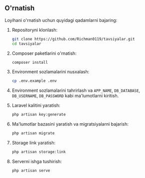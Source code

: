 ## O'rnatish

Loyihani o'rnatish uchun quyidagi qadamlarni bajaring:

1. Repositoryni klonlash:
    ```sh
    git clone https://github.com/Richman0119/tavsiyalar.git
    cd tavsiyalar
    ```

2. Composer paketlarini o'rnatish:
    ```sh
    composer install
    ```

3. Environment sozlamalarini nusxalash:
    ```sh
    cp .env.example .env
    ```

4. Environment sozlamalarini tahrirlash va `APP_NAME`, `DB_DATABASE`, `DB_USERNAME`, `DB_PASSWORD` kabi ma'lumotlarni kiritish.

5. Laravel kalitini yaratish:
    ```sh
    php artisan key:generate
    ```

6. Ma'lumotlar bazasini yaratish va migratsiyalarni bajarish:
    ```sh
    php artisan migrate
    ```

7. Storage link yaratish:
    ```sh
    php artisan storage:link
    ```

8. Serverni ishga tushirish:
    ```sh
    php artisan serve
    ```
